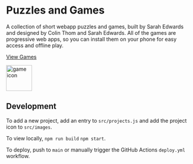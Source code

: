 # Puzzles and Games

A collection of short webapp puzzles and games, built by Sarah Edwards and designed by Colin Thom and Sarah Edwards. All of the games are progressive web apps, so you can install them on your phone for easy access and offline play.

[View Games](https://skedwards88.github.io/)

<img src="src/images/favicon.png" alt="game icon" width="70"/>

## Development

To add a new project, add an entry to `src/projects.js` and add the project icon to `src/images`.

To view locally, `npm run build` `npm start`.

To deploy, push to `main` or manually trigger the GitHub Actions `deploy.yml` workflow.
